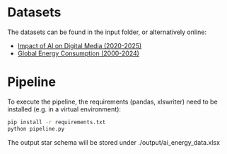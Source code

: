 # Datasets
The datasets can be found in the input folder, or alternatively online:
- [Impact of AI on Digital Media (2020-2025)](https://www.kaggle.com/datasets/atharvasoundankar/impact-of-ai-on-digital-media-2020-2025)
- [Global Energy Consumption (2000-2024)](https://www.kaggle.com/datasets/atharvasoundankar/global-energy-consumption-2000-2024/data)

# Pipeline
To execute the pipeline, the requirements (pandas, xlswriter) need to be installed (e.g. in a virtual environment):
```cmd
pip install -r requirements.txt
python pipeline.py
```

The output star schema will be stored under ./output/ai_energy_data.xlsx